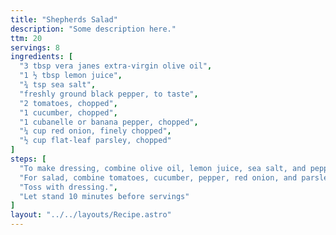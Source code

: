 ```yaml
---
title: "Shepherds Salad"
description: "Some description here."
ttm: 20
servings: 8
ingredients: [
  "3 tbsp vera janes extra-virgin olive oil",
  "1 ½ tbsp lemon juice",
  "¾ tsp sea salt",
  "freshly ground black pepper, to taste",
  "2 tomatoes, chopped",
  "1 cucumber, chopped",
  "1 cubanelle or banana pepper, chopped",
  "¼ cup red onion, finely chopped",
  "½ cup flat-leaf parsley, chopped"
]
steps: [
  "To make dressing, combine olive oil, lemon juice, sea salt, and pepper in a bowl.",
  "For salad, combine tomatoes, cucumber, pepper, red onion, and parsley.",
  "Toss with dressing.",
  "Let stand 10 minutes before servings"
]
layout: "../../layouts/Recipe.astro"
---
```


